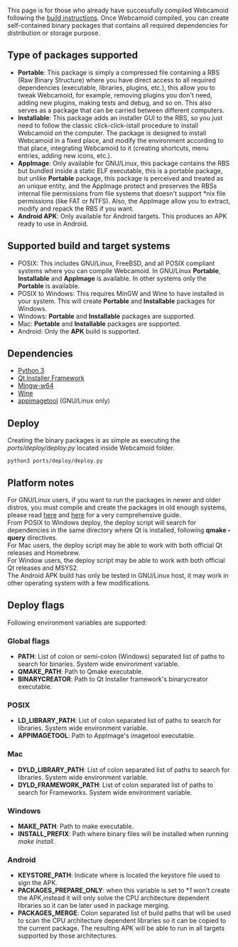 This page is for those who already have successfully compiled Webcamoid following the [build instructions](https://github.com/webcamoid/webcamoid/wiki/Raw-build-and-install). Once Webcamoid compiled, you can create self-contained binary packages that contains all required dependencies for distribution or storage purpose.

## Type of packages supported ##

- **Portable**: This package is simply a compressed file containing a RBS (Raw Binary Structure) where you have direct access to all required dependencies (executable, libraries, plugins, etc.), this allow you to tweak Webcamoid, for example, removing plugins you don't need, adding new plugins, making tests and debug, and so on. This also serves as a package that can be carried between different computers.
- **Installable**: This package adds an installer GUI to the RBS, so you just need to follow the classic click-click-istall procedure to install Webcamoid on the computer. The package is designed to install Webcamoid in a fixed place, and modify the environment according to that place, integrating Webcamoid to it (creating shortcuts, menu entries, adding new icons, etc.).
- **AppImage**: Only available for GNU/Linux, this package contains the RBS but bundled inside a static ELF executable, this is a portable package, but unlike **Portable** package, this package is perceived and treated as an unique entity, and the AppImage protect and preserves the RBSs internal file permissions from file systems that doesn't support *nix file permissions (like FAT or NTFS). Also, the AppImage allow you to extract, modify and repack the RBS if you want.
- **Android APK**: Only available for Android targets. This produces an APK ready to use in Android.

## Supported build and target systems ##

- POSIX: This includes GNU/Linux, FreeBSD, and all POSIX compliant systems where you can compile Webcamoid. In GNU/Linux **Portable**, **Installable** and **AppImage** is available. In other systems only the **Portable** is available.
- POSIX to Windows: This requires MinGW and Wine to have installed in your system. This will create **Portable** and **Installable** packages for Windows.
- Windows: **Portable** and **Installable** packages are supported.
- Mac: **Portable** and **Installable** packages are supported.
- Android: Only the **APK** build is supported.

## Dependencies ##

- [Python 3](https://www.python.org/)
- [Qt Installer Framework](http://download.qt.io/official_releases/qt-installer-framework/)
- [Mingw-w64](https://mingw-w64.org/doku.php)
- [Wine](https://www.winehq.org/)
- [appimagetool](https://github.com/AppImage/AppImageKit) (GNU/Linux only)

## Deploy ##

Creating the binary packages is as simple as executing the _ports/deploy/deploy.py_ located inside Webcamoid folder.

    python3 ports/deploy/deploy.py

## Platform notes ##

For GNU/Linux users, if you want to run the packages in newer and older distros, you must compile and create the packages in old enough systems, please read [here](https://github.com/AppImage/AppImageKit/wiki/Creating-AppImages#creating-portable-appimages) and [here](https://github.com/AppImage/AppImageKit/wiki/Desktop-Linux-Platform-Issues) for a very comprehensive guide.  
From POSIX to Windows deploy, the deploy script will search for dependencies in the same directory where Qt is installed, following **qmake -query** directives.  
For Mac users, the deploy script may be able to work with both official Qt releases and Homebrew.  
For Window users, the deploy script may be able to work with both official Qt releases and MSYS2.  
The Android APK build has only be tested in GNU/Linux host, it may work in other operating system with a few modifications.

## Deploy flags ##

Following environment variables are supported:

### Global flags ###

- **PATH**: List of colon or semi-colon (Windows) separated list of paths to search for binaries. System wide environment variable.
- **QMAKE_PATH**: Path to Qmake executable.
- **BINARYCREATOR**: Path to Qt Installer framework's binarycreator executable.

### POSIX ###

- **LD_LIBRARY_PATH**: List of colon separated list of paths to search for libraries. System wide environment variable.
- **APPIMAGETOOL**: Path to AppImage's imagetool executable.

### Mac ###

- **DYLD_LIBRARY_PATH**: List of colon separated list of paths to search for libraries. System wide environment variable.
- **DYLD_FRAMEWORK_PATH**: List of colon separated list of paths to search for Frameworks. System wide environment variable.

### Windows ###

- **MAKE_PATH**: Path to make executable.
- **INSTALL_PREFIX**: Path where binary files will be installed when running _make install_.

### Android ###

- **KEYSTORE_PATH**: Indicate where is located the keystore file used to sign the APK.
- **PACKAGES_PREPARE_ONLY**: when this variable is set to **1* won't create the APK,instead it will only solve the CPU architecture dependent libraries so it can be later used in package merging.
- **PACKAGES_MERGE**: Colon separated list of build paths that will be used to scan the CPU architecture dependent libraries so it can be copied to the current package. The resulting APK will be able to run in all targets supported by those architectures.
